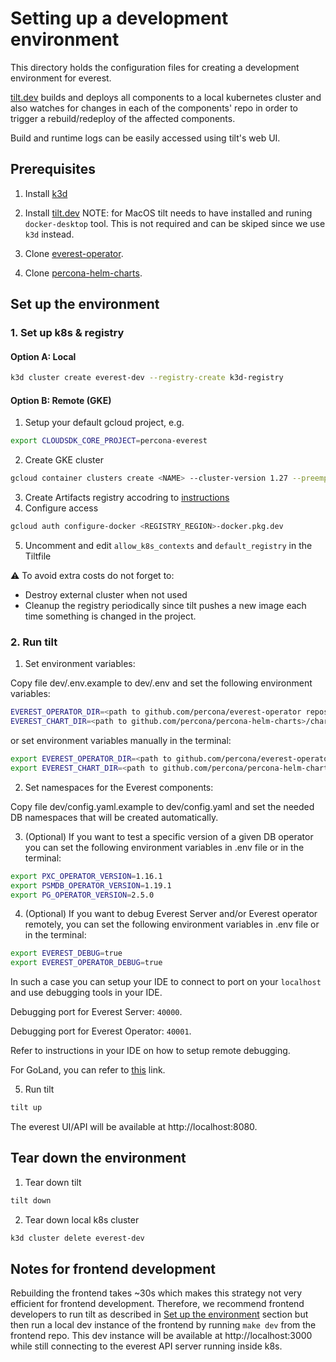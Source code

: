 # Setting up a development environment

This directory holds the configuration files for creating a development
environment for everest.

[tilt.dev](https://docs.tilt.dev/install.html) builds and deploys all
components to a local kubernetes cluster and also watches for changes in each
of the components' repo in order to trigger a rebuild/redeploy of the affected
components.

Build and runtime logs can be easily accessed using tilt's web UI.

## Prerequisites

1. Install [k3d](https://k3d.io)

2. Install [tilt.dev](https://docs.tilt.dev/install.html)
NOTE: for MacOS tilt needs to have installed and runing `docker-desktop` tool. This is not required and can be skiped since we use `k3d` instead.
 
3. Clone [everest-operator](https://github.com/percona/everest-operator).

4. Clone [percona-helm-charts](https://github.com/percona/percona-helm-charts).

## Set up the environment

### 1. Set up k8s & registry   
#### Option A: Local  
```sh
k3d cluster create everest-dev --registry-create k3d-registry
```  
#### Option B: Remote (GKE)  
1. Setup your default gcloud project, e.g.  
```sh
export CLOUDSDK_CORE_PROJECT=percona-everest
```  
2. Create GKE cluster  
```sh
gcloud container clusters create <NAME> --cluster-version 1.27 --preemptible --machine-type n1-standard-4  --num-nodes=3 --zone=europe-west1-c --labels delete-cluster-after-hours=12 --no-enable-autoupgrade
```  
3. Create Artifacts registry accodring to [instructions](https://cloud.google.com/artifact-registry/docs/docker/store-docker-container-images#create)  
4. Configure access  
```sh
gcloud auth configure-docker <REGISTRY_REGION>-docker.pkg.dev
```
5. Uncomment and edit `allow_k8s_contexts` and `default_registry` in the Tiltfile

⚠️ To avoid extra costs do not forget to:
- Destroy external cluster when not used
- Cleanup the registry periodically since tilt pushes a new image each time something is changed in the project. 


### 2. Run tilt
1. Set environment variables:

Copy file dev/.env.example to dev/.env and set the following environment variables:
```sh
EVEREST_OPERATOR_DIR=<path to github.com/percona/everest-operator repository directory>
EVEREST_CHART_DIR=<path to github.com/percona/percona-helm-charts>/charts/everest
```

or set environment variables manually in the terminal:

```sh
export EVEREST_OPERATOR_DIR=<path to github.com/percona/everest-operator repository directory>
export EVEREST_CHART_DIR=<path to github.com/percona/percona-helm-charts>/charts/everest
```

2. Set namespaces for the Everest components:

Copy file dev/config.yaml.example to dev/config.yaml and set the needed DB namespaces that will be created automatically.

3. (Optional) If you want to test a specific version of a given DB operator you can set the following environment variables in .env file or in the terminal:
```sh
export PXC_OPERATOR_VERSION=1.16.1
export PSMDB_OPERATOR_VERSION=1.19.1
export PG_OPERATOR_VERSION=2.5.0
```

4. (Optional) If you want to debug Everest Server and/or Everest operator remotely, you can set the following environment variables in .env file or in the terminal: 
```sh
export EVEREST_DEBUG=true
export EVEREST_OPERATOR_DEBUG=true
```
In such a case you can setup your IDE to connect to port on your `localhost` and use debugging tools in your IDE.

Debugging port for Everest Server: `40000`.

Debugging port for Everest Operator: `40001`.

Refer to instructions in your IDE on how to setup remote debugging. 

For GoLand, you can refer to [this](https://www.jetbrains.com/help/go/attach-to-running-go-processes-with-debugger.html#step-2-create-the-go-remote-run-debug-configuration) link.

5. Run tilt
```sh
tilt up
```

The everest UI/API will be available at http://localhost:8080.

## Tear down the environment

1. Tear down tilt
```sh
tilt down
```

2. Tear down local k8s cluster
```sh
k3d cluster delete everest-dev
```

## Notes for frontend development

Rebuilding the frontend takes ~30s which makes this strategy not very efficient
for frontend development. Therefore, we recommend frontend developers to run
tilt as described in [Set up the environment](#set-up-the-environment) section
but then run a local dev instance of the frontend by running `make dev` from
the frontend repo. This dev instance will be available at http://localhost:3000
while still connecting to the everest API server running inside k8s.
